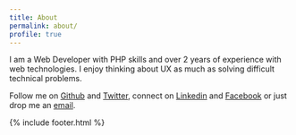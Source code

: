 ```yaml
---
title: About
permalink: about/
profile: true
---
```

I am a Web Developer with PHP skills and over 2 years of experience with web technologies. I enjoy thinking about UX as much as solving difficult technical problems. 

Follow me on [Github](https://github.com/khoerodin) and [Twitter](https://twitter.com/khoerodin), connect on [Linkedin](https://linkedin.com/in/khoerodin) and [Facebook](https://facebook.com/khoerodin) or just drop me an [email](mailto:khoerodin@live.com).

{% include footer.html %}
